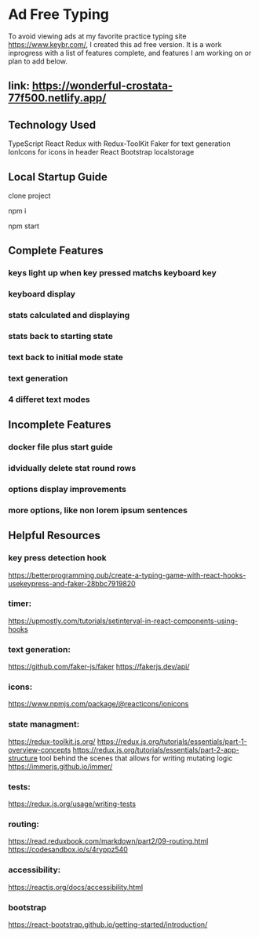 # Ad Free Typing

To avoid viewing ads at my favorite practice typing site https://www.keybr.com/, I created this ad free version. It is a work inprogress with a list of features complete, and features I am working on or plan to add below.

## link: https://wonderful-crostata-77f500.netlify.app/

## Technology Used

TypeScript
React
Redux with Redux-ToolKit
Faker for text generation
IonIcons for icons in header
React Bootstrap
localstorage

## Local Startup Guide

clone project

npm i

npm start

## Complete Features

### keys light up when key pressed matchs keyboard key

### keyboard display

### stats calculated and displaying

### stats back to starting state

### text back to initial mode state

### text generation

### 4 differet text modes

## Incomplete Features

### docker file plus start guide

### idvidually delete stat round rows

### options display improvements

### more options, like non lorem ipsum sentences

## Helpful Resources

### key press detection hook
https://betterprogramming.pub/create-a-typing-game-with-react-hooks-usekeypress-and-faker-28bbc7919820 

### timer:

https://upmostly.com/tutorials/setinterval-in-react-components-using-hooks

### text generation:

https://github.com/faker-js/faker
https://fakerjs.dev/api/

### icons:

https://www.npmjs.com/package/@reacticons/ionicons

### state managment:

https://redux-toolkit.js.org/
https://redux.js.org/tutorials/essentials/part-1-overview-concepts
https://redux.js.org/tutorials/essentials/part-2-app-structure
tool behind the scenes that allows for writing mutating logic https://immerjs.github.io/immer/

### tests:

https://redux.js.org/usage/writing-tests

### routing:

https://read.reduxbook.com/markdown/part2/09-routing.html
https://codesandbox.io/s/4ryppz540

### accessibility:

https://reactjs.org/docs/accessibility.html

### bootstrap

https://react-bootstrap.github.io/getting-started/introduction/

